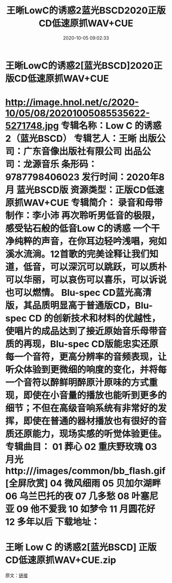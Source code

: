 ﻿---
title: 王晰LowC的诱惑2蓝光BSCD2020正版CD低速原抓WAV+CUE
date: 2020-10-05 09:02:33
categories: WAV车载音乐、镜像
tags: 华语中文
---
# 王晰LowC的诱惑2[蓝光BSCD]2020正版CD低速原抓WAV+CUE

http://image.hnol.net/c/2020-10/05/08/20201005085535622-5271748.jpg
专辑名称：Low C
的诱惑2（蓝光BSCD）
专辑艺人：王晰
出版公司：广东音像出版社有限公司
出品公司：龙源音乐
条形码：9787798406023
发行时间：2020年8月 蓝光BSCD版
资源类型：正版CD低速原抓WAV+CUE
专辑简介：
录音和母带制作：李小沛
再次聆听男低音的极限，感受钻石般的低音Low C的诱惑
一个干净纯粹的声音，在你耳边轻吟浅唱，宛如溪水流淌。12首歌的完美诠释让我们知道，低音，可以深沉可以跳跃，可以质朴可以华丽，可以哀伤可以喜乐，可以诉说也可以燃情。
Blu-spec CD蓝光高清版，其品质明显高于普通版CD，Blu-spec CD
的创新技术和材料的优越性，使唱片的成品达到了接近原始音乐母带音质的再现，Blu-spec
CD版能忠实还原每一个音符，更高分辨率的音频表现，让听众体验到更微细的响度的变化，并将每一个音符以醉鲜明醉原汁原味的方式重现，即使在小音量的播放也能听到更多的细节；不但在高级音响系统有非常好的发挥，即使在普通的器材播放也有很好的音质还原能力，现场实感的听觉体验更佳。
专辑曲目：
01 葬心
02 重庆野玫瑰
03 月光
http:///images/common/bb_flash.gif[全屏欣赏]
04 微风细雨
05 贝加尔湖畔
06 乌兰巴托的夜
07 几多愁
08 叶塞尼亚
09 他不爱我
10 如梦令
11 月圆花好
12 多年以后
下载地址：
==============================
王晰 Low C 的诱惑2[蓝光BSCD] 正版CD低速原抓WAV+CUE.zip
==============================
原文：[链接](https://blog.sina.com.cn/s/blog_1647c7e7601030nye.html)